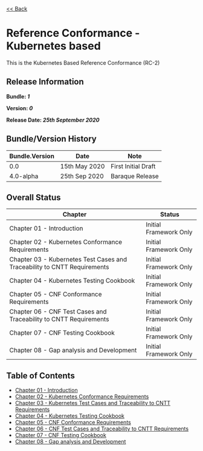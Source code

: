[<< Back](../)

# Reference Conformance - Kubernetes based

This is the Kubernetes Based Reference Conformance (RC-2)

## Release Information
**Bundle: _1_**

**Version: _0_**

**Release Date: _25th September 2020_**

## Bundle/Version History

| Bundle.Version    | Date          | Note
| ---               | ---           | ---                   |
| 0.0               | 15th May 2020 | First Initial Draft   |
| 4.0-alpha         | 25th Sep 2020 | Baraque Release       |


## Overall Status

| Chapter | Status |
| --- | --- |
| Chapter 01 - Introduction                                                 | Initial Framework Only |
| Chapter 02 - Kubernetes Conformance Requirements                          | Initial Framework Only |
| Chapter 03 - Kubernetes Test Cases and Traceability to CNTT Requirements  | Initial Framework Only |
| Chapter 04 - Kubernetes Testing Cookbook                                  | Initial Framework Only |
| Chapter 05 - CNF Conformance Requirements                                 | Initial Framework Only |
| Chapter 06 - CNF Test Cases and Traceability to CNTT Requirements         | Initial Framework Only |
| Chapter 07 - CNF Testing Cookbook                                         | Initial Framework Only |
| Chapter 08 - Gap analysis and Development                                 | Initial Framework Only |

## Table of Contents
* [Chapter 01 - Introduction](chapters/chapter01.md)
* [Chapter 02 - Kubernetes Conformance Requirements](chapters/chapter02.md)
* [Chapter 03 - Kubernetes Test Cases and Traceability to CNTT Requirements ](chapters/chapter03.md)
* [Chapter 04 - Kubernetes Testing Cookbook](chapters/chapter04.md)
* [Chapter 05 - CNF Conformance Requirements](chapters/chapter05.md)
* [Chapter 06 - CNF Test Cases and Traceability to CNTT Requirements](chapters/chapter06.md)
* [Chapter 07 - CNF Testing Cookbook](chapters/chapter07.md)
* [Chapter 08 - Gap analysis and Development](chapters/chapter08.md)
